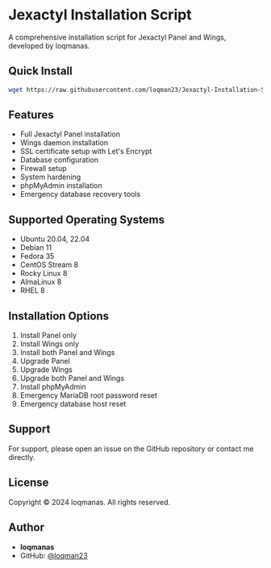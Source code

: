 # Jexactyl Installation Script

A comprehensive installation script for Jexactyl Panel and Wings, developed by loqmanas.

## Quick Install

```bash
wget https://raw.githubusercontent.com/loqman23/Jexactyl-Installation-Scriptup/main/install.sh && bash install.sh
```

## Features

- Full Jexactyl Panel installation
- Wings daemon installation
- SSL certificate setup with Let's Encrypt
- Database configuration
- Firewall setup
- System hardening
- phpMyAdmin installation
- Emergency database recovery tools

## Supported Operating Systems

- Ubuntu 20.04, 22.04
- Debian 11
- Fedora 35
- CentOS Stream 8
- Rocky Linux 8
- AlmaLinux 8
- RHEL 8

## Installation Options

1. Install Panel only
2. Install Wings only
3. Install both Panel and Wings
4. Upgrade Panel
5. Upgrade Wings
6. Upgrade both Panel and Wings
7. Install phpMyAdmin
8. Emergency MariaDB root password reset
9. Emergency database host reset

## Support

For support, please open an issue on the GitHub repository or contact me directly.

## License

Copyright © 2024 loqmanas. All rights reserved.

## Author

- **loqmanas**
- GitHub: [@loqman23](https://github.com/loqman23)
